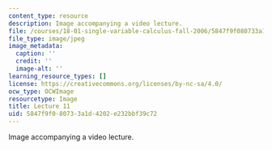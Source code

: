 ```yaml
---
content_type: resource
description: Image accompanying a video lecture.
file: /courses/18-01-single-variable-calculus-fall-2006/5847f9f080733a1d4202e232bbf39c72_lec11.jpg
file_type: image/jpeg
image_metadata:
  caption: ''
  credit: ''
  image-alt: ''
learning_resource_types: []
license: https://creativecommons.org/licenses/by-nc-sa/4.0/
ocw_type: OCWImage
resourcetype: Image
title: Lecture 11
uid: 5847f9f0-8073-3a1d-4202-e232bbf39c72
---
```

Image accompanying a video lecture.
